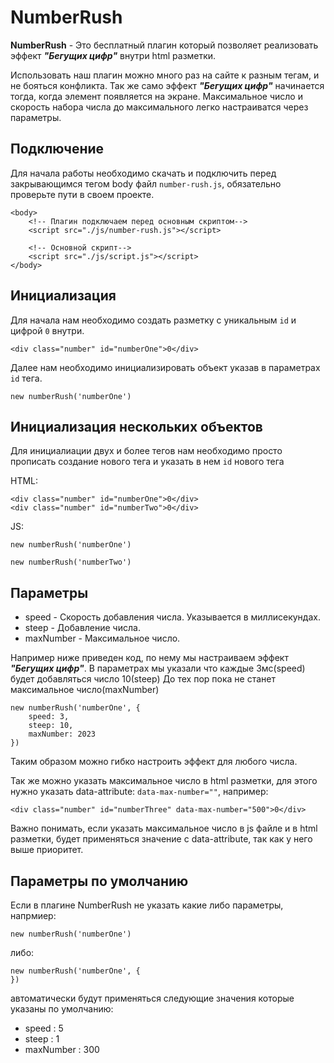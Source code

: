 # NumberRush 

**NumberRush** - Это бесплатный плагин который позволяет реализовать
эффект ***"Бегущих цифр"*** внутри html разметки.

Использовать наш плагин можно много раз на сайте к разным тегам, и не бояться конфликта. 
Так же само эффект ***"Бегущих цифр"*** начинается тогда, 
когда элемент появляется на экране. Максимальное число и скорость набора 
числа до максимального легко настраиватся через параметры.

## Подключение

Для начала работы необходимо скачать и подключить перед закрывающимся тегом body
 файл `number-rush.js`, обязательно проверьте пути в своем проекте.

```
<body>
    <!-- Плагин подключаем перед основным скриптом-->
    <script src="./js/number-rush.js"></script> 

    <!-- Основной скрипт-->
    <script src="./js/script.js"></script> 
</body>
```

## Инициализация
Для начала нам необходимо создать разметку с уникальным `id` и цифрой `0` внутри.

```
<div class="number" id="numberOne">0</div>
```


Далее нам необходимо инициализировать 
объект указав в параметрах `id` тега.

```
new numberRush('numberOne')
```

## Инициализация нескольких объектов

Для инициалиации двух и более тегов нам необходимо 
просто прописать создание нового тега и указать в нем `id` нового тега

HTML:

```
<div class="number" id="numberOne">0</div>
<div class="number" id="numberTwo">0</div>
```

JS:
```
new numberRush('numberOne')

new numberRush('numberTwo')
```
 
## Параметры

* speed - Скорость добавления числа. Указывается в миллисекундах.
* steep - Добавление числа. 
* maxNumber - Максимальное число.

Например ниже приведен код, 
по нему мы настраиваем эффект ***"Бегущих цифр"***. 
В параметрах мы указали что каждые 3мс(speed) 
будет добавляться число 10(steep) 
До тех пор пока не станет максимальное число(maxNumber)

```
new numberRush('numberOne', {
    speed: 3,
    steep: 10,
    maxNumber: 2023
})
```
Таким образом можно гибко настроить эффект для любого числа.

Так же можно указать максимальное число в html разметки, 
для этого нужно указать data-attribute: `data-max-number=""`, например:

```
<div class="number" id="numberThree" data-max-number="500">0</div>
```

Важно понимать, если указать максимальное число
 в js файле и в html разметки,
 будет применяться значение с data-attribute, так как у него выше приоритет.

## Параметры по умолчанию

Если в плагине NumberRush не указать какие либо параметры, напрмиер:

```
new numberRush('numberOne')
```
либо:
```
new numberRush('numberOne', {
})
```

автоматически будут применяться
следующие значения которые указаны по умолчанию:
* speed : 5
* steep : 1
* maxNumber : 300

